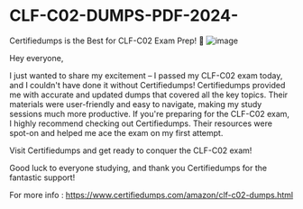# CLF-C02-DUMPS-PDF-2024-
Certifiedumps is the Best for CLF-C02 Exam Prep! 🌟
![image](https://github.com/user-attachments/assets/1ea06aca-035e-4092-9872-e4ec840e69ee)

Hey everyone,

I just wanted to share my excitement – I passed my CLF-C02 exam today, and I couldn't have done it without Certifiedumps!
Certifiedumps provided me with accurate and updated dumps that covered all the key topics. Their materials were user-friendly and easy to navigate, making my study sessions much more productive.
If you're preparing for the CLF-C02 exam, I highly recommend checking out Certifiedumps. Their resources were spot-on and helped me ace the exam on my first attempt.

Visit Certifiedumps and get ready to conquer the CLF-C02 exam!

Good luck to everyone studying, and thank you Certifiedumps for the fantastic support!

For more info : https://www.certifiedumps.com/amazon/clf-c02-dumps.html
